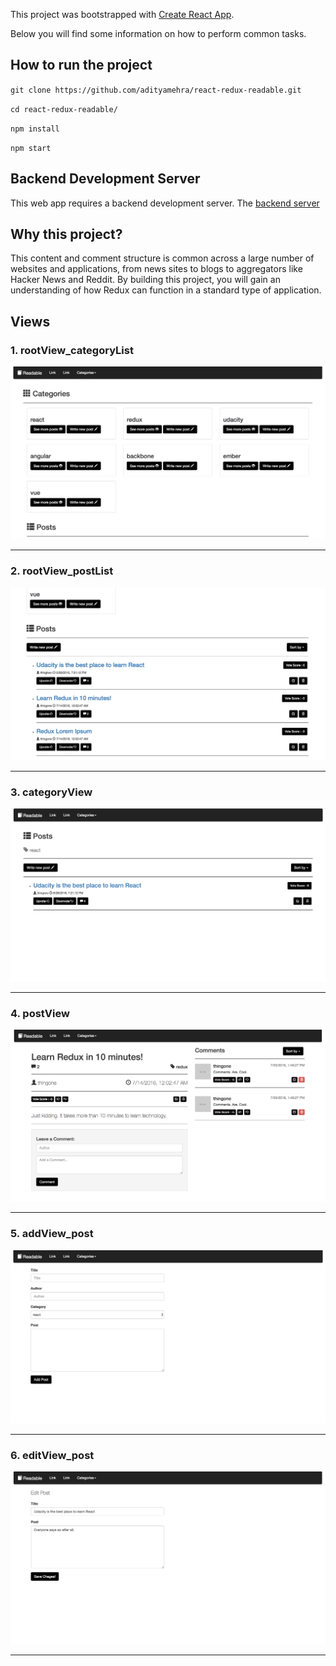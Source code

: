 This project was bootstrapped with [Create React App](https://github.com/facebookincubator/create-react-app).

Below you will find some information on how to perform common tasks.<br>

## How to run the project

`git clone https://github.com/adityamehra/react-redux-readable.git`

`cd react-redux-readable/`

`npm install`

`npm start`

## Backend Development Server

This web app requires a backend development server. The [backend server](https://github.com/adityamehra/reactnd-project-readable-starter)

## Why this project?
This content and comment structure is common across a large number of websites and applications, from news sites to blogs to aggregators like Hacker News and Reddit. By building this project, you will gain an understanding of how Redux can function in a standard type of application.

## Views

### 1. rootView_categoryList

<img src="https://github.com/adityamehra/react-redux-readable/blob/master/images/rootView_categoryList.png" />
<hr />

### 2. rootView_postList

<img src="https://github.com/adityamehra/react-redux-readable/blob/master/images/rootView_postList.png" />
<hr />

### 3. categoryView

<img src="https://github.com/adityamehra/react-redux-readable/blob/master/images/categoryView.png" />
<hr />

### 4. postView

<img src="https://github.com/adityamehra/react-redux-readable/blob/master/images/postView.png" />
<hr />

### 5. addView_post

<img src="https://github.com/adityamehra/react-redux-readable/blob/master/images/addView_post.png" />
<hr />

### 6. editView_post

<img src="https://github.com/adityamehra/react-redux-readable/blob/master/images/editView_post.png" />
<hr />